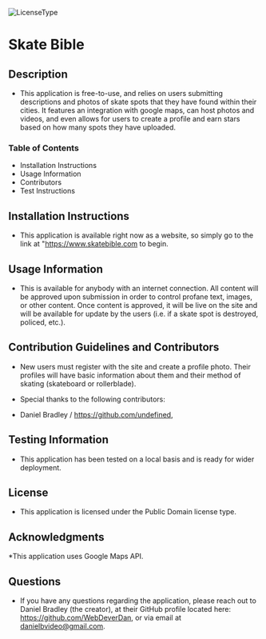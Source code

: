 

![LicenseType](https://img.shields.io/badge/License%3A%20-Public%20Domain-green)
# Skate Bible

## Description

* This application is free-to-use, and relies on users submitting descriptions and photos of skate spots that they have found within their cities. It features an integration with google maps, can host photos and videos, and even allows for users to create a profile and earn stars based on how many spots they have uploaded.

### Table of Contents

* Installation Instructions
* Usage Information
* Contributors
* Test Instructions

## Installation Instructions

* This application is available right now as a website, so simply go to the link at "https://www.skatebible.com to begin.

## Usage Information

* This is available for anybody with an internet connection. All content will be approved upon submission in order to control profane text, images, or other content. Once content is approved, it will be live on the site and will be available for update by the users (i.e. if a skate spot is destroyed, policed, etc.).

## Contribution Guidelines and Contributors

* New users must register with the site and create a profile photo. Their profiles will have basic information about them and their method of skating (skateboard or rollerblade).

* Special thanks to the following contributors: 
* Daniel Bradley / https://github.com/undefined,

## Testing Information

* This application has been tested on a local basis and is ready for wider deployment.

## License

* This application is licensed under the Public Domain license type.

## Acknowledgments

*This application uses Google Maps API.

## Questions
* If you have any questions regarding the application, please reach out to Daniel Bradley (the creator), at their GitHub profile located here: https://github.com/WebDeverDan, or via email at danielbvideo@gmail.com.